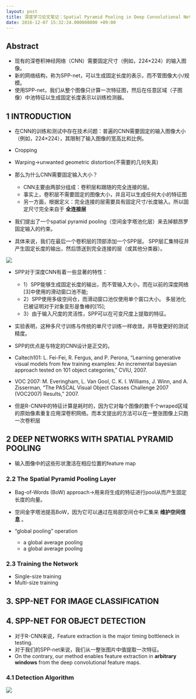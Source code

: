 ```yaml
---
layout: post
title: 深度学习论文笔记：Spatial Pyramid Pooling in Deep Convolutional Networks for Visual Recognition
date: 2016-12-07 15:32:24.000000000 +09:00
---
```


## Abstract

* 现有的深卷积神经网络（CNN）需要固定尺寸（例如，224×224）的输入图像。
* 新的网络结构，称为SPP-net，可以生成固定长度的表示，而不管图像大小/规模。
* 使用SPP-net，我们从整个图像只计算一次特征图，然后在任意区域（子图像）中池特征以生成固定长度表示以训练检测器。

## 1 INTRODUCTION

* 在CNN的训练和测试中存在技术问题：普遍的CNN需要固定的输入图像大小（例如，224×224），其限制了输入图像的宽高比和比例。
* Cropping
* Warping->unwanted geometric distortion(不需要的几何失真)
* 那么为什么CNN需要固定输入大小？

  * CNN主要由两部分组成：卷积层和跟随的完全连接的层。
  * 事实上，卷积层不需要固定的图像大小，并且可以生成任何大小的特征图
  * 另一方面，根据定义：完全连接的层需要具有固定尺寸/长度输入。所以固定尺寸完全来自于 **全连接层**

* 我们提出了一个spatial pyramid pooling（空间金字塔池化层）来去掉额昂罗固定输入的约束。

* 具体来说，我们在最后一个卷积层的顶部添加一个SPP层。 SPP层汇集特征并产生固定长度的输出，然后馈送到完全连接的层（或其他分类器）。

![](https://ww3.sinaimg.cn/large/006tKfTcgw1fbfnxkqg21j30jl03hwf2.jpg)

* SPP对于深度CNN有着一些显著的特性：

  * 1）SPP能够生成固定长度的输出，而不管输入大小，而在以前的深度网络[3]中使用的滑动窗口池不能;
  * 2）SPP使用多级空间仓，而滑动窗口池仅使用单个窗口大小。 多层池化已被证明对于对象变形是鲁棒的[15];
  * 3）由于输入尺度的灵活性，SPP可以在可变尺度上提取的特征。

* 实验表明，这种多尺寸训练与传统的单尺寸训练一样收敛，并导致更好的测试精度。
* SPP的优点是与特定的CNN设计是正交的。
* Caltech101: L. Fei-Fei, R. Fergus, and P. Perona, “Learning generative visual models from few training examples: An incremental bayesian approach tested on 101 object categories,” CVIU, 2007.
* VOC 2007: M. Everingham, L. Van Gool, C. K. I. Williams, J. Winn, and A. Zisserman, “The PASCAL Visual Object Classes Challenge 2007 (VOC2007) Results,” 2007.
* 但是R-CNN中的特征计算是耗时的，因为它对每个图像的数千个wraped区域的原始像素重复应用深卷积网络。而本文提出的方法可以在一整张图像上只跑一次卷积层

## 2 DEEP NETWORKS WITH SPATIAL PYRAMID POOLING

* 输入图像中的这些形状激活在相应位置的feature map

### 2.2 The Spatial Pyramid Pooling Layer

* Bag-of-Words (BoW) approach->用来将生成的特征进行pool从而产生固定长度的向量。
* 空间金字塔池提高BoW，因为它可以通过在局部空间仓中汇集来 **维护空间信息** 。
* “global pooling” operation

  * a global average pooling
  * a global average pooling

### 2.3 Training the Network

* Single-size training
* Multi-size training

## 3. SPP-NET FOR IMAGE CLASSIFICATION

## 4. SPP-NET FOR OBJECT DETECTION

* 对于R-CNN来说，Feature extraction is the major timing bottleneck in testing.
* 对于我们的SPP-net来说，我们从一整张图片中值提取一次特征。
* On the contrary, our method enables feature extraction in **arbitrary windows** from the deep convolutional feature maps.

### 4.1 Detection Algorithm

![](https://ww2.sinaimg.cn/large/006tKfTcgw1fbfnxjqg0ej30h50lfai3.jpg)
